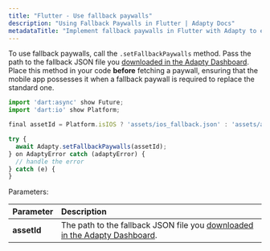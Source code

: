 ```yaml
---
title: "Flutter - Use fallback paywalls"
description: "Using Fallback Paywalls in Flutter | Adapty Docs"
metadataTitle: "Implement fallback paywalls in Flutter with Adapty to ensure seamless subscription handling."
---
```


To use fallback paywalls, call the `.setFallbackPaywalls` method. Pass the path to the fallback JSON file you [downloaded in the Adapty Dashboard](fallback-paywalls#download-fallback-paywalls-as-a-file-in-the-adapty-dashboard). Place this method in your code **before** fetching a paywall, ensuring that the mobile app possesses it when a fallback paywall is required to replace the standard one.

```javascript showLineNumbers title="javascript"
import 'dart:async' show Future;
import 'dart:io' show Platform;

final assetId = Platform.isIOS ? 'assets/ios_fallback.json' : 'assets/android_fallback.json';

try {
  await Adapty.setFallbackPaywalls(assetId);
} on AdaptyError catch (adaptyError) {
  // handle the error
} catch (e) {
}
```

Parameters:

| Parameter      | Description                                                                                                                                                          |
| :------------- | :------------------------------------------------------------------------------------------------------------------------------------------------------------------- |
| **assetId**    | The path to the fallback JSON file you [downloaded in the Adapty Dashboard](fallback-paywalls#download-fallback-paywalls-as-a-file-in-the-adapty-dashboard). |
